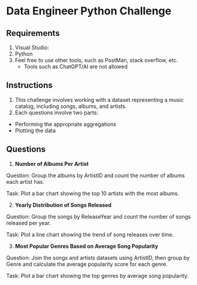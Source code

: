 [//]: # (===============================================================================================================)
# Data Engineer Python Challenge
[//]: # (===============================================================================================================)


[//]: # (===============================================================================================================)
## Requirements
[//]: # (===============================================================================================================)
1. Visual Studio: 
2. Python
3. Feel free to use other tools, such as PostMan, stack overflow, etc.
    - Tools such as ChatGPT/AI are not allowed
  

[//]: # (===============================================================================================================)
## Instructions
[//]: # (===============================================================================================================)
1. This challenge involves working with a dataset representing a music catalog, including songs, albums, and artists.
2. Each questions involve two parts:
  - Performing the appropriate aggregations
  - Plotting the data

[//]: # (===============================================================================================================)
## Questions
[//]: # (===============================================================================================================)

1. **Number of Albums Per Artist**
   
Question: Group the albums by ArtistID and count the number of albums each artist has.

Task: Plot a bar chart showing the top 10 artists with the most albums.

2. **Yearly Distribution of Songs Released**
   
Question: Group the songs by ReleaseYear and count the number of songs released per year.

Task: Plot a line chart showing the trend of song releases over time.

3. **Most Popular Genres Based on Average Song Popularity**
   
Question: Join the songs and artists datasets using ArtistID, then group by Genre and calculate the average popularity score for each genre.

Task: Plot a bar chart showing the top genres by average song popularity.
